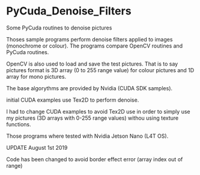 # PyCuda_Denoise_Filters
Some PyCuda routines to denoise pictures

Thoses sample programs perform denoise filters applied to images (monochrome or colour). The programs compare OpenCV routines and PyCuda routines.

OpenCV is also used to load and save the test pictures. That is to say pictures format is 3D array (0 to 255 range value) for colour pictures and 1D array for mono pictures.

The base algorythms are provided by Nvidia (CUDA SDK samples).

initial CUDA examples use Tex2D to perform denoise.

I had to change CUDA examples to avoid Tex2D use in order to simply use my pictures (3D arrays with 0-255 range values) withou using texture functions.

Those programs where tested with Nvidia Jetson Nano (L4T OS).


UPDATE August 1st 2019

Code has been changed to avoid border effect error (array index out of range)
